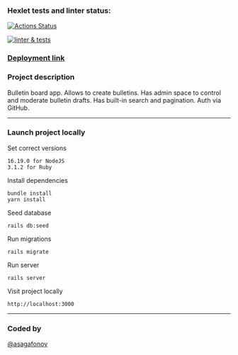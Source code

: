 ### Hexlet tests and linter status:
[![Actions Status](https://github.com/asagafonov/rails-project-65/workflows/hexlet-check/badge.svg)](https://github.com/asagafonov/rails-project-65/actions)

[![linter & tests](https://github.com/asagafonov/rails-project-65/actions/workflows/linter-and-tests.yml/badge.svg)](https://github.com/asagafonov/rails-project-65/actions/workflows/linter-and-tests.yml)

### [Deployment link](https://rails-bulletin-board.up.railway.app)

### Project description

Bulletin board app. Allows to create bulletins. Has admin space to control and moderate bulletin drafts. Has built-in search and pagination. Auth via GitHub.

<hr>

### Launch project locally

Set correct versions
```
16.19.0 for NodeJS
3.1.2 for Ruby
```

Install dependencies
```
bundle install
yarn install
```

Seed database
```
rails db:seed
```

Run migrations
```
rails migrate
```

Run server
```
rails server
```

Visit project locally
```
http://localhost:3000
```

<hr>

### Coded by

[@asagafonov](https://github.com/asagafonov)